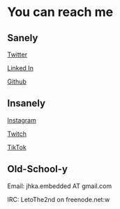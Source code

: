 # You can reach me

## Sanely

[Twitter](https://twitter.com/TheYoctoJester)

[Linked In](https://www.linkedin.com/in/josef-holzmayr-khosh-amoz-a5082219a)

[Github](https://github.com/TheYoctoJester)

## Insanely

[Instagram](https://www.instagram.com/theyoctojester/)

[Twitch](https://www.twitch.tv/letoatreidesthe2nd)

[TikTok](https://www.tiktok.com/@theyoctojester)

## Old-School-y

Email: jhka.embedded AT gmail.com

IRC: LetoThe2nd on freenode.net:w